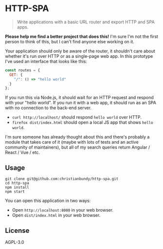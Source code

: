 # HTTP-SPA

> Write applications with a basic URL router and export HTTP and SPA apps.

**Please help me find a better project that does this!** I'm sure I'm not the
first person to think of this, but I can't find anyone else working on it.

Your application should only be aware of the router, it shouldn't care about
whether it's run over HTTP or as a single-page web app. In this prototype I've
used an interface that looks like this:

```javascript
const routes = {
  GET: {
    "/": () => "hello world"
  }
};
```

If you run this via Node.js, it should wait for an HTTP request and respond
with your "hello world". If you run it with a web app, it should run as an SPA
with no connection to the back-end server.

- `curl http://localhost/` should respond `hello world` over HTTP.
- `firefox dist/index.html` should open a local JS app that shows `hello world`.

I'm sure someone has already thought about this and there's probably a module
that takes care of it (maybe with lots of tests and an active community of
maintainers), but all of my search queries return Angular / React / Vue / etc.

## Usage

```shell
git clone git@github.com:christianbundy/http-spa.git
cd http-spa
npm install
npm start
```

You can open this application in two ways:

- Open `http://localhost:8000` in your web browser.
- Open `dist/index.html` in your web browser.

## License

AGPL-3.0
